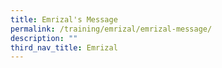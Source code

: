 ```yaml
---
title: Emrizal's Message
permalink: /training/emrizal/emrizal-message/
description: ""
third_nav_title: Emrizal
---
```

